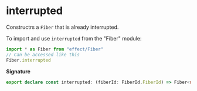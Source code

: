 # interrupted

Constructrs a `Fiber` that is already interrupted.

To import and use `interrupted` from the "Fiber" module:

```ts
import * as Fiber from "effect/Fiber"
// Can be accessed like this
Fiber.interrupted
```

**Signature**

```ts
export declare const interrupted: (fiberId: FiberId.FiberId) => Fiber<never, never>
```
